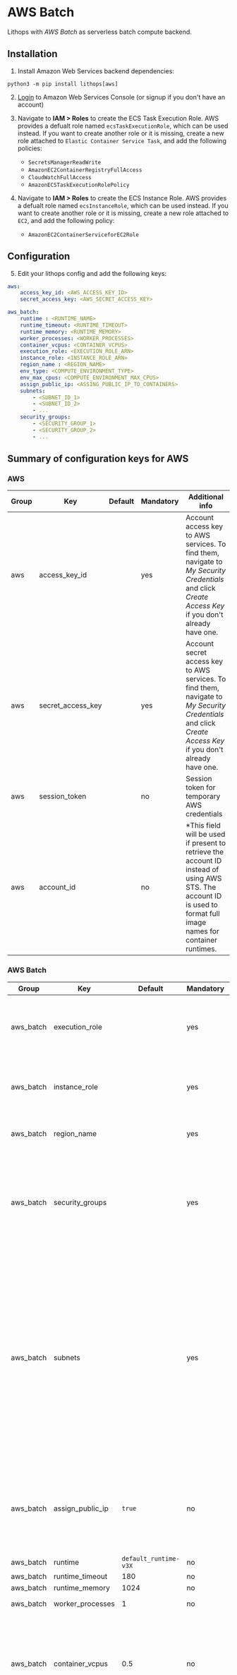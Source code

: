 # AWS Batch

Lithops with *AWS Batch* as serverless batch compute backend.

## Installation

1. Install Amazon Web Services backend dependencies:

```
python3 -m pip install lithops[aws]
```

2. [Login](https://console.aws.amazon.com/?nc2=h_m_mc) to Amazon Web Services Console (or signup if you don't have an account)
 
3. Navigate to **IAM > Roles** to create the ECS Task Execution Role. AWS provides a defualt role named `ecsTaskExecutionRole`, which can be used instead. If you want to create another role or it is missing, create a new role attached to `Elastic Container Service Task`, and add the following policies:
    - `SecretsManagerReadWrite`
    - `AmazonEC2ContainerRegistryFullAccess`
    - `CloudWatchFullAccess`
    - `AmazonECSTaskExecutionRolePolicy`

4. Navigate to **IAM > Roles** to create the ECS Instance Role. AWS provides a defualt role named `ecsInstanceRole`, which can be used instead. If you want to create another role or it is missing, create a new role attached to `EC2`, and add the following policy:
    - `AmazonEC2ContainerServiceforEC2Role`

## Configuration

5. Edit your lithops config and add the following keys:

```yaml
aws:
    access_key_id: <AWS_ACCESS_KEY_ID>
    secret_access_key: <AWS_SECRET_ACCESS_KEY>

aws_batch:
    runtime : <RUNTIME_NAME>
    runtime_timeout: <RUNTIME_TIMEOUT>
    runtime_memory: <RUNTIME_MEMORY>
    worker_processes: <WORKER_PROCESSES>
    container_vcpus: <CONTAINER_VCPUS>
    execution_role: <EXECUTION_ROLE_ARN>
    instance_role: <INSTANCE_ROLE_ARN>
    region_name : <REGION_NAME>
    env_type: <COMPUTE_ENVIRONMENT_TYPE>
    env_max_cpus: <COMPUTE_ENVIRONMENT_MAX_CPUS>
    assign_public_ip: <ASSING_PUBLIC_IP_TO_CONTAINERS>
    subnets:
        - <SUBNET_ID_1>
        - <SUBNET_ID_2>
        - ...
    security_groups:
        - <SECURITY_GROUP_1>
        - <SECURITY_GROUP_2>
        - ...
```

## Summary of configuration keys for AWS

### AWS

|Group|Key|Default|Mandatory|Additional info|
|---|---|---|---|---|
|aws | access_key_id | |yes | Account access key to AWS services. To find them, navigate to *My Security Credentials* and click *Create Access Key* if you don't already have one. |
|aws | secret_access_key | |yes | Account secret access key to AWS services. To find them, navigate to *My Security Credentials* and click *Create Access Key* if you don't already have one. |
|aws | session_token | |no | Session token for temporary AWS credentials |
|aws | account_id | |no | *This field will be used if present to retrieve the account ID instead of using AWS STS. The account ID is used to format full image names for container runtimes. |

### AWS Batch

|Group|Key|Default|Mandatory|Additional info|
|---|---|---|---|---|
| aws_batch  | execution_role   |  | yes | ARN of the execution role used to execute AWS Batch tasks on ECS for Fargate environments |
| aws_batch  | instance_role    |  | yes | ARN of the execution role used to execute AWS Batch tasks on ECS for EC2 environments |
| aws_batch  | region_name      |  | yes | Region name (like `us-east-1`) where to deploy the ECS cluster |
| aws_batch  | security_groups  |  | yes | List of Security groups to attach for ECS task containers. By default, you can use a security group that accepts all outbound traffic but blocks all inbound traffic. |
| aws_batch  | subnets          |  | yes | List of subnets from a VPC where to deploy the ECS task containers. Note that if you are using a **private subnet**, you can set `assing_public_ip` to `false` but make sure containers can reach other AWS services like ECR, Secrets service, etc., by, for example, using a NAT gateway. If you are using a **public subnet** you must set `assing_public_ip` to `true` |
| aws_batch  | assign_public_ip | `true` | no | Assing public IPs to ECS task containers. Set to `true` if the tasks are being deployed in a public subnet. Set to `false` when deploying on a private subnet. |
| aws_batch  | runtime          | `default_runtime-v3X` | no | Runtime name |
| aws_batch  | runtime_timeout  | 180 | no | Runtime timeout |
| aws_batch  | runtime_memory   | 1024 | no | Runtime memory |
| aws_batch  | worker_processes | 1 | no | Worker processes |
| aws_batch  | container_vcpus  | 0.5 | no | Number of vCPUs assigned to each task container. It can be different from `worker_processes`. Use it to run a task that uses multiple processes within a container. |
| aws_batch  | service_role     | `None` | no | Service role for AWS Batch. Leave empty for use a service-linked execution role. More info [here](https://docs.aws.amazon.com/batch/latest/userguide/using-service-linked-roles.html) |
| aws_batch  | env_max_cpus     | 10 | no | Maximum total CPUs of the compute environment  |
| aws_batch  | env_type         | FARGATE_SPOT | no | Compute environment type, one of: `["EC2", "SPOT", "FARGATE", "FARGATE_SPOT"]` |


## Test Lithops
Once you have your compute and storage backends configured, you can run a hello world function with:

```bash
lithops test -b aws_batch -s aws_s3
```

## Viewing the execution logs

You can view the function executions logs in your local machine using the *lithops client*:

```bash
lithops logs poll
```